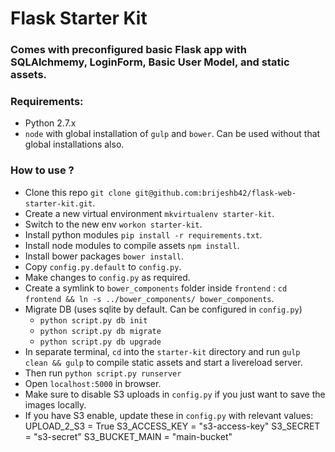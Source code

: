 # Flask Starter Kit

### Comes with preconfigured basic Flask app with SQLAlchmemy, LoginForm, Basic User Model, and static assets.

### Requirements:
* Python 2.7.x
* `node` with global installation of `gulp` and `bower`. Can be used without that global installations also.

### How to use ?
* Clone this repo `git clone git@github.com:brijeshb42/flask-web-starter-kit.git`.
* Create a new virtual environment `mkvirtualenv starter-kit`.
* Switch to the new env `workon starter-kit`.
* Install python modules `pip install -r requirements.txt`.
* Install node modules to compile assets `npm install`.
* Install bower packages `bower install`.
* Copy `config.py.default` to `config.py`.
* Make changes to `config.py` as required.
* Create a symlink to `bower_components` folder inside `frontend` : `cd frontend && ln -s ../bower_components/ bower_components`.
* Migrate DB (uses sqlite by default. Can be configured in `config.py`)
    * `python script.py db init`
    * `python script.py db migrate`
    * `python script.py db upgrade`
* In separate terminal, `cd` into the `starter-kit` directory and run `gulp clean && gulp` to compile static assets and start a livereload server.
* Then run `python script.py runserver`
* Open `localhost:5000` in browser.
* Make sure to disable S3 uploads in `config.py` if you just want to save the images locally.
* If you have S3 enable, update these in `config.py` with relevant values:
    UPLOAD_2_S3 = True
    S3_ACCESS_KEY = "s3-access-key"
    S3_SECRET = "s3-secret"
    S3_BUCKET_MAIN = "main-bucket"
